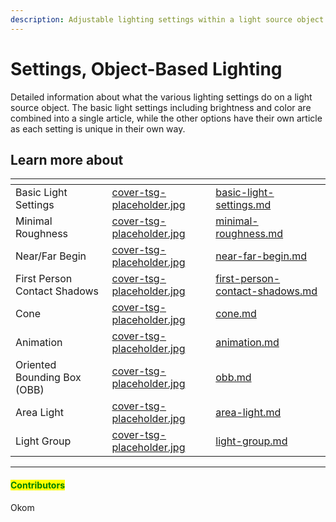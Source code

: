 ```yaml
---
description: Adjustable lighting settings within a light source object.
---
```


# Settings, Object-Based Lighting

Detailed information about what the various lighting settings do on a light source object. The basic light settings including brightness and color are combined into a single article, while the other options have their own article as each setting is unique in their own way.



## Learn more about

<table data-view="cards"><thead><tr><th></th><th data-hidden data-card-cover data-type="files"></th><th data-hidden data-card-target data-type="content-ref"></th></tr></thead><tbody><tr><td>Basic Light Settings</td><td><a href="../../../.gitbook/assets/cover-tsg-placeholder.jpg">cover-tsg-placeholder.jpg</a></td><td><a href="basic-light-settings.md">basic-light-settings.md</a></td></tr><tr><td>Minimal Roughness</td><td><a href="../../../.gitbook/assets/cover-tsg-placeholder.jpg">cover-tsg-placeholder.jpg</a></td><td><a href="minimal-roughness.md">minimal-roughness.md</a></td></tr><tr><td>Near/Far Begin</td><td><a href="../../../.gitbook/assets/cover-tsg-placeholder.jpg">cover-tsg-placeholder.jpg</a></td><td><a href="near-far-begin.md">near-far-begin.md</a></td></tr><tr><td>First Person Contact Shadows</td><td><a href="../../../.gitbook/assets/cover-tsg-placeholder.jpg">cover-tsg-placeholder.jpg</a></td><td><a href="first-person-contact-shadows.md">first-person-contact-shadows.md</a></td></tr><tr><td>Cone</td><td><a href="../../../.gitbook/assets/cover-tsg-placeholder.jpg">cover-tsg-placeholder.jpg</a></td><td><a href="cone.md">cone.md</a></td></tr><tr><td>Animation</td><td><a href="../../../.gitbook/assets/cover-tsg-placeholder.jpg">cover-tsg-placeholder.jpg</a></td><td><a href="animation.md">animation.md</a></td></tr><tr><td>Oriented Bounding Box (OBB)</td><td><a href="../../../.gitbook/assets/cover-tsg-placeholder.jpg">cover-tsg-placeholder.jpg</a></td><td><a href="obb.md">obb.md</a></td></tr><tr><td>Area Light</td><td><a href="../../../.gitbook/assets/cover-tsg-placeholder.jpg">cover-tsg-placeholder.jpg</a></td><td><a href="area-light.md">area-light.md</a></td></tr><tr><td>Light Group</td><td><a href="../../../.gitbook/assets/cover-tsg-placeholder.jpg">cover-tsg-placeholder.jpg</a></td><td><a href="light-group.md">light-group.md</a></td></tr></tbody></table>



***

#### <mark style="color:green;">Contributors</mark>

Okom

